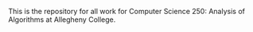 This is the repository for all work for Computer Science 250: Analysis of Algorithms at Allegheny College. 